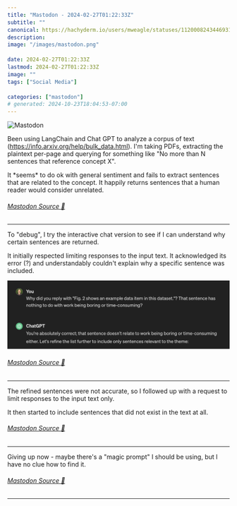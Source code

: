 ```yaml
---
title: "Mastodon - 2024-02-27T01:22:33Z"
subtitle: ""
canonical: https://hachyderm.io/users/mweagle/statuses/112000824344693164
description:
image: "/images/mastodon.png"

date: 2024-02-27T01:22:33Z
lastmod: 2024-02-27T01:22:33Z
image: ""
tags: ["Social Media"]

categories: ["mastodon"]
# generated: 2024-10-23T18:04:53-07:00
---
```

![Mastodon](/images/mastodon.png)

<p>Been using LangChain and Chat GPT to analyze a corpus of text (<a href="https://info.arxiv.org/help/bulk_data.html" target="_blank" rel="nofollow noopener noreferrer" translate="no"><span class="invisible">https://</span><span class="ellipsis">info.arxiv.org/help/bulk_data.</span><span class="invisible">html</span></a>). I&#39;m taking PDFs, extracting the plaintext per-page and querying for something like &quot;No more than N sentences that reference concept X&quot;. </p><p>It *seems* to do ok with general sentiment and fails to extract sentences that are related to the concept. It happily returns sentences that a human reader would consider unrelated.</p>


###### [Mastodon Source 🐘](https://hachyderm.io/@mweagle/112000824344693164)

___

<p>To &quot;debug&quot;, I try the interactive chat version to see if I can understand why certain sentences are returned.</p><p>It initially respected limiting responses to the input text. It acknowledged its error (?) and understandably couldn&#39;t explain why a specific sentence was included.</p>

![](374058e00762c5da.png)

###### [Mastodon Source 🐘](https://hachyderm.io/@mweagle/112000856385658792)

___

<p>The refined sentences were not accurate, so I followed up with a request to limit responses to the input text only. </p><p>It then started to include sentences that did not exist in the text at all.</p>


###### [Mastodon Source 🐘](https://hachyderm.io/@mweagle/112000864225973862)

___

<p>Giving up now - maybe there&#39;s a &quot;magic prompt&quot; I should be using, but I have no clue how to find it.</p>


###### [Mastodon Source 🐘](https://hachyderm.io/@mweagle/112000916952389049)

___
